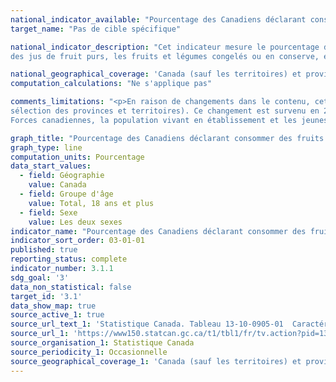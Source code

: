 ```yaml
---
national_indicator_available: "Pourcentage des Canadiens déclarant consommer des fruits et des légumes au moins 5 fois par jour"
target_name: "Pas de cible spécifique"

national_indicator_description: "Cet indicateur mesure le pourcentage des Canadiens déclarant consommer des fruits et des légumes au moins 5 fois par jour. Cela inclut 
des jus de fruit purs, les fruits et légumes congelés ou en conserve, et les fruits séchés, mais exclut les pommes de terre frites."

national_geographical_coverage: 'Canada (sauf les territoires) et provinces' 
computation_calculations: "Ne s'applique pas"

comments_limitations: "<p>En raison de changements dans le contenu, cet indicateur provient maintenant de données recueillies d'un module de contenu optionnel (basé sur la 
sélection des provinces et territoires). Ce changement est survenu en 2018. <br><br>L'enquête vise la population âgée de 12 ans et plus vivant dans les dix provinces et les trois territoires. Sont exclus du champ de l'enquête les personnes vivant dans les réserves et autres peuplements autochtones des provinces, les membres à temps plein des 
Forces canadiennes, la population vivant en établissement et les jeunes âgés de 12 à 17 ans demeurant dans des foyers d'accueil, et les personnes vivant dans les régions sociosanitaires : Région du Nunavik et Région des Terres-Cries-de-la-Baie-James au Québec. Ensemble, ces exclusions représentent moins de 3 % de la population canadienne âgée de 12 ans et plus.</p>"

graph_title: "Pourcentage des Canadiens déclarant consommer des fruits et des légumes au moins 5 fois par jour"
graph_type: line
computation_units: Pourcentage
data_start_values:
  - field: Géographie
    value: Canada
  - field: Groupe d'âge
    value: Total, 18 ans et plus
  - field: Sexe
    value: Les deux sexes
indicator_name: "Pourcentage des Canadiens déclarant consommer des fruits et des légumes au moins 5 fois par jour"
indicator_sort_order: 03-01-01
published: true
reporting_status: complete
indicator_number: 3.1.1
sdg_goal: '3'
data_non_statistical: false
target_id: '3.1'
data_show_map: true
source_active_1: true
source_url_text_1: 'Statistique Canada. Tableau 13-10-0905-01  Caractéristiques de la santé, estimations annuelles'
source_url_1: 'https://www150.statcan.gc.ca/t1/tbl1/fr/tv.action?pid=1310090501'
source_organisation_1: Statistique Canada
source_periodicity_1: Occasionnelle
source_geographical_coverage_1: 'Canada (sauf les territoires) et provinces'
---
```

